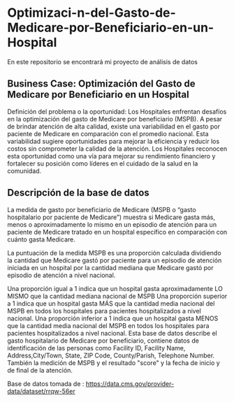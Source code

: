 # Optimizaci-n-del-Gasto-de-Medicare-por-Beneficiario-en-un-Hospital
En este repositorio se encontrará mi proyecto de análisis de datos

## Business Case: Optimización del Gasto de Medicare por Beneficiario en un Hospital
Definición del problema o la oportunidad: Los Hospitales enfrentan desafíos en la optimización del gasto de Medicare por beneficiario (MSPB). A pesar de brindar atención de alta calidad, existe una variabilidad en el gasto por paciente de Medicare en comparación con el promedio nacional. Esta variabilidad sugiere oportunidades para mejorar la eficiencia y reducir los costos sin comprometer la calidad de la atención. Los Hospitales reconocen esta oportunidad como una vía para mejorar su rendimiento financiero y fortalecer su posición como líderes en el cuidado de la salud en la comunidad.

## Descripción de la base de datos
La medida de gasto por beneficiario de Medicare (MSPB o “gasto hospitalario por paciente de Medicare”) muestra si Medicare gasta más, menos o aproximadamente lo mismo en un episodio de atención para un paciente de Medicare tratado en un hospital específico en comparación con cuánto gasta Medicare.

La puntuación de la medida MSPB es una proporción calculada dividiendo la cantidad que Medicare gastó por paciente para un episodio de atención iniciada en un hospital por la cantidad mediana que Medicare gastó por episodio de atención a nivel nacional.

Una proporción igual a 1 indica que un hospital gasta aproximadamente LO MISMO que la cantidad mediana nacional de MSPB
Una proporción superior a 1 indica que un hospital gasta MÁS que la cantidad media nacional del MSPB en todos los hospitales para pacientes hospitalizados a nivel nacional.
Una proporción inferior a 1 indica que un hospital gasta MENOS que la cantidad media nacional del MSPB en todos los hospitales para pacientes hospitalizados a nivel nacional.
Esta base de datos describe el gasto hospitalario de Medicare por beneficiario, contiene datos de identificación de las personas como Facility ID, Facility Name, Address,City/Town, State, ZIP Code, County/Parish, Telephone Number. También la medición de MSPB y el resultado "score" y la fecha de inicio y de final de la atención.

Base de datos tomada de : https://data.cms.gov/provider-data/dataset/rrqw-56er
